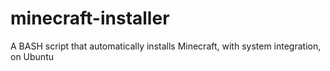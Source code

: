 minecraft-installer
===================

A BASH script that automatically installs Minecraft, with system integration, on Ubuntu
